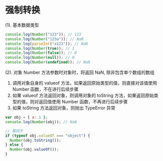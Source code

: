 # 强制转换

(1). 基本数据类型

```js
console.log(Number("123")); // 123
console.log(Number("123a")); // NaN
console.log(parseInt("a123")); // NaN
console.log(Number(true)); // 1
console.log(Number(false)); // 0
console.log(Number(null)); // 0
console.log(Number(undefined)); // NaN
```

(2). 对象
Number 方法参数时对象时，将返回 NaN, 除非包含单个数组的数组

1. 调用对象自身的 valueof 方法，如果返回原始类型的值，则直接对该值使用 Number 函数，不在进行后续步骤
2. 如果 valueof 方法返回对象，则调用对象的 toString 方法，如果返回原始类型的值，则对返回值使用 Number 函数，不再进行后续步骤
3. 如果 toString 方法返回对象，则抛出 TypeError 异常

```js
var obj = { x: 1 };
console.log(Number(obj)); // NaN

// 等同于
if (typeof obj.valueOf === "object") {
  Number(obj.toString());
} else {
  Number(obj.valueOf());
}
```
